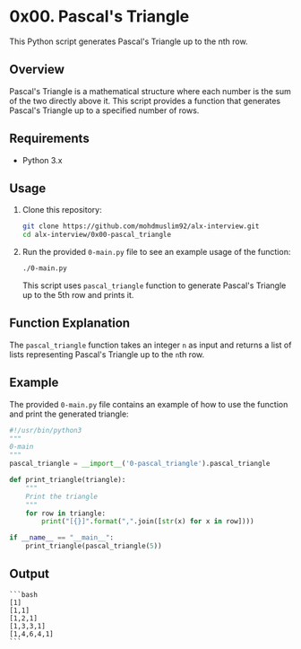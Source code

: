# 0x00. Pascal's Triangle

This Python script generates Pascal's Triangle up to the nth row.

## Overview

Pascal's Triangle is a mathematical structure where each number is the sum of the two directly above it. This script provides a function that generates Pascal's Triangle up to a specified number of rows.

## Requirements

- Python 3.x

## Usage

1. Clone this repository:

    ```bash
    git clone https://github.com/mohdmuslim92/alx-interview.git
    cd alx-interview/0x00-pascal_triangle
    ```

2. Run the provided `0-main.py` file to see an example usage of the function:

    ```bash
    ./0-main.py
    ```

    This script uses `pascal_triangle` function to generate Pascal's Triangle up to the 5th row and prints it.

## Function Explanation

The `pascal_triangle` function takes an integer `n` as input and returns a list of lists representing Pascal's Triangle up to the `n`th row.

## Example

The provided `0-main.py` file contains an example of how to use the function and print the generated triangle:

```python
#!/usr/bin/python3
"""
0-main
"""
pascal_triangle = __import__('0-pascal_triangle').pascal_triangle

def print_triangle(triangle):
    """
    Print the triangle
    """
    for row in triangle:
        print("[{}]".format(",".join([str(x) for x in row])))

if __name__ == "__main__":
    print_triangle(pascal_triangle(5))
```

## Output

    ```bash
    [1]
    [1,1]
    [1,2,1]
    [1,3,3,1]
    [1,4,6,4,1]
    ```
